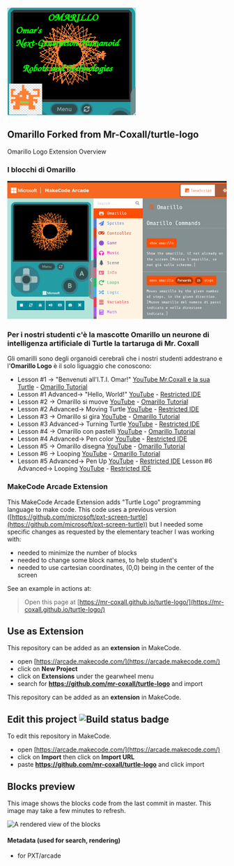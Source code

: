 ![Omarillo Logo](https://raw.githubusercontent.com/3rekse/omarillo/master/icon.png)
## Omarillo  Forked from Mr-Coxall/turtle-logo
Omarillo Logo Extension Overview

### I blocchi di Omarillo
![Omarillo Logo Blocks](https://raw.githubusercontent.com/3rekse/omarillo/master/assets/OmarilloBlocks.png)

### Per i nostri studenti c'è la mascotte  **Omarillo** un neurone di intelligenza artificiale di Turtle la tartaruga di Mr. Coxall
Gli omarilli sono degli organoidi cerebrali che i nostri studenti addestrano  e l'**Omarillo Logo** è il solo liguaggio che conoscono:
- Lesson #1 → "Benvenuti all'I.T.I. Omar!" [YouTube Mr.Coxall e la sua Turtle](https://youtu.be/HW2zt7gOTXs) - [Omarillo Tutorial](http://arcade.makecode.com/?lockedEditor=1#tutorial:https://github.com/3rekse/makecode-omarillo-logo-lesson1)
- Lesson #1 Advanced→ "Hello, World!"  [YouTube](https://youtu.be/qTC16Zdyr0s) - [Restricted IDE](http://arcade.makecode.com/?lockedEditor=1#tutorial:https://github.com/3rekse/makecode-omarillo-logo-lesson1-advanced)
- Lesson #2 → Omarillo si muove  [YouTube](https://youtu.be/6Iy0KVbIkzs) - [Omarillo Tutorial](http://arcade.makecode.com/?lockedEditor=1#tutorial:https://github.com/3rekse/makecode-omarillo-logo-lesson2)
- Lesson #2 Advanced→ Moving Turtle    [YouTube](https://youtu.be/mutWUDvQsAo) - [Restricted IDE](http://arcade.makecode.com/?lockedEditor=1#tutorial:https://github.com/3rekse/makecode-omarillo-logo-lesson2-advanced) 
- Lesson #3 → Omarillo si gira [YouTube](https://youtu.be/lnFRWyLXDUI) - [Omarillo Tutorial](http://arcade.makecode.com/?lockedEditor=1#tutorial:https://github.com/3rekse/makecode-omarillo-logo-lesson3)
- Lesson #3 Advanced→ Turning Turtle   [YouTube](https://youtu.be/6zzq0y3baXo) - [Restricted IDE](http://arcade.makecode.com/?lockedEditor=1#tutorial:https://github.com/3rekse/makecode-omarillo-logo-lesson3-advanced)
- Lesson #4 → Omarillo con pastelli [YouTube](https://youtu.be/tOWJ47YGXX0) - [Omarillo Tutorial](http://arcade.makecode.com/?lockedEditor=1#tutorial:https://github.com/3rekse/makecode-omarillo-logo-lesson4)
- Lesson #4 Advanced→ Pen color        [YouTube](https://youtu.be/XbgNxCnBZ1c) - [Restricted IDE](http://arcade.makecode.com/?lockedEditor=1#tutorial:https://github.com/3rekse/makecode-omarillo-logo-lesson4-advanced)
- Lesson #5 → Omarillo disegna [YouTube](https://youtu.be/sIrBfOgNz9k) - [Omarillo Tutorial](http://arcade.makecode.com/?lockedEditor=1#tutorial:https://github.com/3rekse/makecode-omarillo-logo-lesson5)
- Lesson #6 → Looping         [YouTube](https://youtu.be/xs2HbVJ8KQI) - [Omarillo Tutorial](http://arcade.makecode.com/?lockedEditor=1#tutorial:https://github.com/3rekse/makecode-omarillo-logo-lesson6)
- Lesson #5 Advanced→ Pen Up           [YouTube](https://youtu.be/ysTdV30WCdg) - [Restricted IDE](http://arcade.makecode.com/?lockedEditor=1#tutorial:https://github.com/3rekse/makecode-omarillo-logo-lesson5-advanced) 
Lesson #6 Advanced→ Looping          [YouTube](https://youtu.be/L8Mw3eyVer0) - [Restricted IDE](http://arcade.makecode.com/?lockedEditor=1#tutorial:https://github.com/3rekse/makecode-omarillo-logo-lesson6-advanced) 


### MakeCode Arcade Extension
This MakeCode Arcade Extension adds "Turtle Logo" programming language to make code.
This code uses a previous version ([https://github.com/microsoft/pxt-screen-turtle](https://github.com/microsoft/pxt-screen-turtle)) but I needed some specific changes as requested by the elementary teacher I was working with:
- needed to minimize the number of blocks
- needed to change some block names, to help student's
- needed to use cartesian coordinates, (0,0) being in the center of the screen 

See an example in actions at:
> Open this page at [https://mr-coxall.github.io/turtle-logo/](https://mr-coxall.github.io/turtle-logo/)

## Use as Extension

This repository can be added as an **extension** in MakeCode.

* open [https://arcade.makecode.com/](https://arcade.makecode.com/)
* click on **New Project**
* click on **Extensions** under the gearwheel menu
* search for **https://github.com/mr-coxall/turtle-logo** and import

This repository can be added as an **extension** in MakeCode.

## Edit this project ![Build status badge](https://github.com/mr-coxall/turtle-logo/workflows/MakeCode/badge.svg)

To edit this repository in MakeCode.

* open [https://arcade.makecode.com/](https://arcade.makecode.com/)
* click on **Import** then click on **Import URL**
* paste **https://github.com/mr-coxall/turtle-logo** and click import

## Blocks preview

This image shows the blocks code from the last commit in master.
This image may take a few minutes to refresh.

![A rendered view of the blocks](https://github.com/mr-coxall/turtle-logo/raw/master/.github/makecode/blocks_new.png)

#### Metadata (used for search, rendering)

* for PXT/arcade
<script src="https://makecode.com/gh-pages-embed.js"></script><script>makeCodeRender("{{ site.makecode.home_url }}", "{{ site.github.owner_name }}/{{ site.github.repository_name }}");</script>
